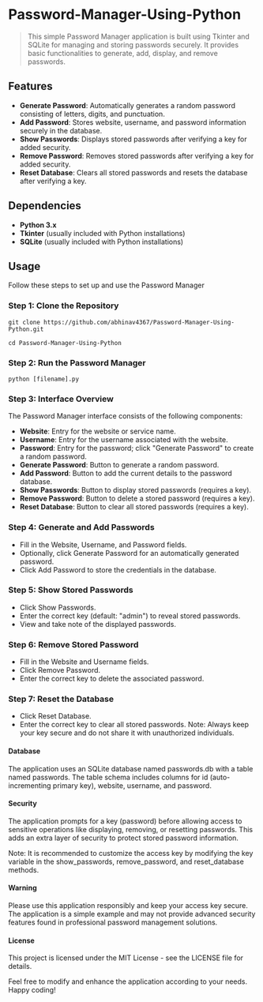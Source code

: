 # Password-Manager-Using-Python
> This simple Password Manager application is built using Tkinter and SQLite for managing and storing passwords securely. It provides basic functionalities to generate, add, display, and remove passwords.

## Features
- **Generate Password**: Automatically generates a random password consisting of letters, digits, and punctuation.
- **Add Password**: Stores website, username, and password information securely in the database.
- **Show Passwords**: Displays stored passwords after verifying a key for added security.
- **Remove Password**: Removes stored passwords after verifying a key for added security.
- **Reset Database**: Clears all stored passwords and resets the database after verifying a key.

## Dependencies
- **Python 3.x**
- **Tkinter** (usually included with Python installations)
- **SQLite** (usually included with Python installations)

## Usage
Follow these steps to set up and use the Password Manager
### **Step 1: Clone the Repository**
```
git clone https://github.com/abhinav4367/Password-Manager-Using-Python.git
```
```
cd Password-Manager-Using-Python
```
### **Step 2: Run the Password Manager**
```
python [filename].py
```
### **Step 3: Interface Overview**
The Password Manager interface consists of the following components:

- **Website**: Entry for the website or service name.
- **Username**: Entry for the username associated with the website.
- **Password**: Entry for the password; click "Generate Password" to create a random password.
- **Generate Password**: Button to generate a random password.
- **Add Password**: Button to add the current details to the password database.
- **Show Passwords**: Button to display stored passwords (requires a key).
- **Remove Password**: Button to delete a stored password (requires a key).
- **Reset Database**: Button to clear all stored passwords (requires a key).
### **Step 4: Generate and Add Passwords**
- Fill in the Website, Username, and Password fields.
- Optionally, click Generate Password for an automatically generated password.
- Click Add Password to store the credentials in the database.
### **Step 5: Show Stored Passwords**
- Click Show Passwords.
- Enter the correct key (default: "admin") to reveal stored passwords.
- View and take note of the displayed passwords.
### **Step 6: Remove Stored Password**
- Fill in the Website and Username fields.
- Click Remove Password.
- Enter the correct key to delete the associated password.
### **Step 7: Reset the Database**
- Click Reset Database.
- Enter the correct key to clear all stored passwords.
Note: Always keep your key secure and do not share it with unauthorized individuals.

#### Database
The application uses an SQLite database named passwords.db with a table named passwords. The table schema includes columns for id (auto-incrementing primary key), website, username, and password.

#### Security
The application prompts for a key (password) before allowing access to sensitive operations like displaying, removing, or resetting passwords. This adds an extra layer of security to protect stored password information.

Note: It is recommended to customize the access key by modifying the key variable in the show_passwords, remove_password, and reset_database methods.

#### Warning
Please use this application responsibly and keep your access key secure. The application is a simple example and may not provide advanced security features found in professional password management solutions.

#### License
This project is licensed under the MIT License - see the LICENSE file for details.

Feel free to modify and enhance the application according to your needs. Happy coding!

